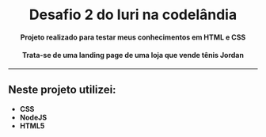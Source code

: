<h1 align="center"><br>
    Desafio 2 do Iuri na codelândia
</h1>


<h4 align="center">Projeto realizado para testar meus conhecimentos em HTML e CSS </h4>
<h4 align="center">Trata-se de uma landing page de uma loja que vende tênis Jordan</h4>


---

## Neste projeto utilizei:

- **CSS**
- **NodeJS**
- **HTML5**
